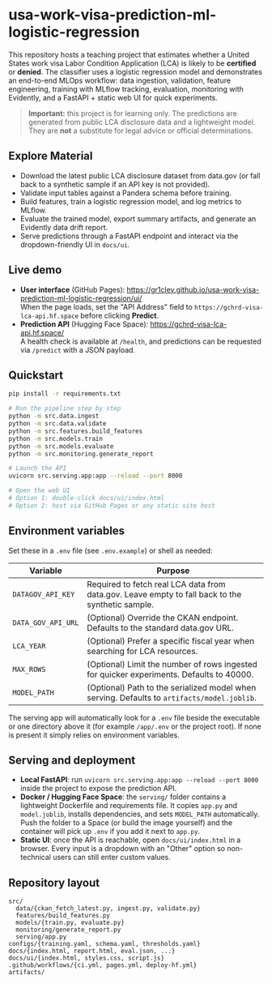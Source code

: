 # usa-work-visa-prediction-ml-logistic-regression

This repository hosts a teaching project that estimates whether a United States work visa Labor Condition Application (LCA) is likely to be **certified** or **denied**. The classifier uses a logistic regression model and demonstrates an end-to-end MLOps workflow: data ingestion, validation, feature engineering, training with MLflow tracking, evaluation, monitoring with Evidently, and a FastAPI + static web UI for quick experiments.

> **Important:** this project is for learning only. The predictions are generated from public LCA disclosure data and a lightweight model. They are **not** a substitute for legal advice or official determinations.

## Explore Material
- Download the latest public LCA disclosure dataset from data.gov (or fall back to a synthetic sample if an API key is not provided).
- Validate input tables against a Pandera schema before training.
- Build features, train a logistic regression model, and log metrics to MLflow.
- Evaluate the trained model, export summary artifacts, and generate an Evidently data drift report.
- Serve predictions through a FastAPI endpoint and interact via the dropdown-friendly UI in `docs/ui`.

## Live demo
- **User interface** (GitHub Pages): https://gr1clev.github.io/usa-work-visa-prediction-ml-logistic-regression/ui/  
  When the page loads, set the "API Address" field to `https://gchrd-visa-lca-api.hf.space` before clicking **Predict**.
- **Prediction API** (Hugging Face Space): https://gchrd-visa-lca-api.hf.space/  
  A health check is available at `/health`, and predictions can be requested via `/predict` with a JSON payload.

## Quickstart
```bash
pip install -r requirements.txt

# Run the pipeline step by step
python -m src.data.ingest
python -m src.data.validate
python -m src.features.build_features
python -m src.models.train
python -m src.models.evaluate
python -m src.monitoring.generate_report

# Launch the API
uvicorn src.serving.app:app --reload --port 8000

# Open the web UI
# Option 1: double-click docs/ui/index.html
# Option 2: host via GitHub Pages or any static site host
```

## Environment variables
Set these in a `.env` file (see `.env.example`) or shell as needed:

| Variable | Purpose |
|----------|---------|
| `DATAGOV_API_KEY` | Required to fetch real LCA data from data.gov. Leave empty to fall back to the synthetic sample. |
| `DATA_GOV_API_URL` | (Optional) Override the CKAN endpoint. Defaults to the standard data.gov URL. |
| `LCA_YEAR` | (Optional) Prefer a specific fiscal year when searching for LCA resources. |
| `MAX_ROWS` | (Optional) Limit the number of rows ingested for quicker experiments. Defaults to 40000. |
| `MODEL_PATH` | (Optional) Path to the serialized model when serving. Defaults to `artifacts/model.joblib`. |

The serving app will automatically look for a `.env` file beside the executable or one directory above it (for example `/app/.env` or the project root). If none is present it simply relies on environment variables.

## Serving and deployment
- **Local FastAPI**: run `uvicorn src.serving.app:app --reload --port 8000` inside the project to expose the prediction API.
- **Docker / Hugging Face Space**: the `serving/` folder contains a lightweight Dockerfile and requirements file. It copies `app.py` and `model.joblib`, installs dependencies, and sets `MODEL_PATH` automatically. Push the folder to a Space (or build the image yourself) and the container will pick up `.env` if you add it next to `app.py`.
- **Static UI**: once the API is reachable, open `docs/ui/index.html` in a browser. Every input is a dropdown with an "Other" option so non-technical users can still enter custom values.


## Repository layout
```
src/
  data/{ckan_fetch_latest.py, ingest.py, validate.py}
  features/build_features.py
  models/{train.py, evaluate.py}
  monitoring/generate_report.py
  serving/app.py
configs/{training.yaml, schema.yaml, thresholds.yaml}
docs/{index.html, report.html, eval.json, ...}
docs/ui/{index.html, styles.css, script.js}
.github/workflows/{ci.yml, pages.yml, deploy-hf.yml}
artifacts/
```

